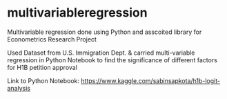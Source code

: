 # multivariableregression
Multivariable regression done using Python and asscoited library for Econometrics Research Project

Used Dataset from U.S. Immigration Dept. & carried multi-variable regression in Python Notebook to find the significance of different factors for H1B petition approval 

Link to Python Notebook: https://www.kaggle.com/sabinsapkota/h1b-logit-analysis
